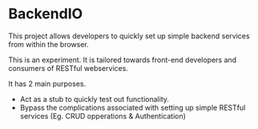 BackendIO
=========

This project allows developers to quickly set up simple backend services from within the browser.


This is an experiment. It is tailored towards front-end developers and consumers of RESTful webservices.


It has 2 main purposes.
+ Act as a stub to quickly test out functionality.
+ Bypass the complications associated with setting up simple RESTful services (Eg. CRUD opperations & Authentication)
